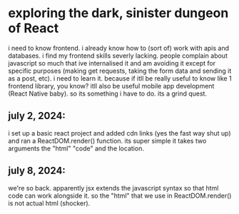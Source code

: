 # exploring the dark, sinister dungeon of React
i need to know frontend. i already know how to (sort of) work with apis and databases. i find my frontend skills severly lacking. people complain about javascript so much that ive internalised it and am avoiding it except for specific purposes (making get requests, taking the form data and sending it as a post, etc). i need to learn it. because if itll be really useful to know like 1 frontend library, you know? itll also be useful mobile app development (React Native baby). so its something i have to do. its a grind quest.

## july 2, 2024:
i set up a basic react project and added cdn links (yes the fast way shut up) and ran a ReactDOM.render() function. its super simple it takes two arguments the "html" "code" and the location.

## july 8, 2024:
we're so back. apparently jsx extends the javascript syntax so that html code can work alongside it. so the "html" that we use in ReactDOM.render() is not actual html (shocker).

